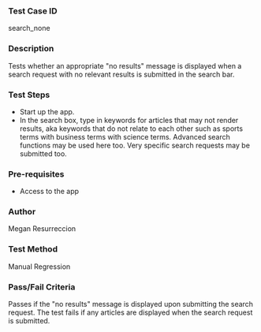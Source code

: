 ### Test Case ID
search_none

### Description
Tests whether an appropriate "no results" message is displayed when a search request with no relevant results is submitted in the search bar.

### Test Steps
- Start up the app.
- In the search box, type in keywords for articles that may not render results, aka keywords that do not relate to each other such as sports terms with business terms with science terms. Advanced search functions may be used here too. Very specific search requests may be submitted too.

### Pre-requisites
- Access to the app

### Author
Megan Resurreccion

### Test Method
Manual Regression

### Pass/Fail Criteria
Passes if the "no results" message is displayed upon submitting the search request. The test fails if any articles are displayed when the search request is submitted.
